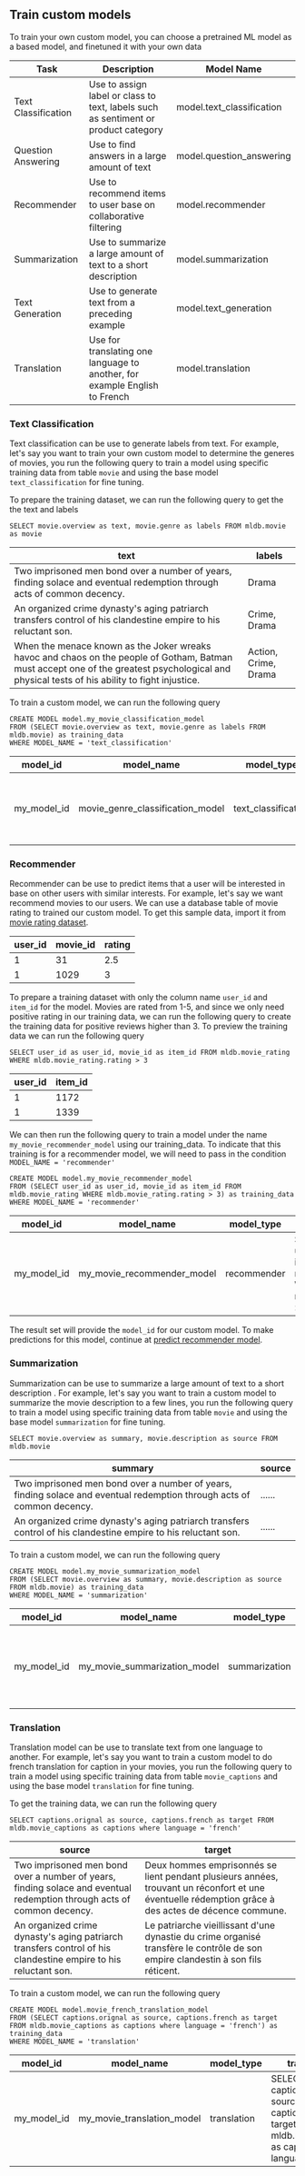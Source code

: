 
## Train custom models
To train your own custom model, you can choose a pretrained ML model as a based model, and finetuned it with your own data

| Task            				| Description                                                         										| Model Name 										|
| ----------------------- | -----------------------------------------------                       									| ----------------------------- |
| Text Classification     | Use to assign label or class to text, labels such as sentiment or product category			| model.text_classification     | 
| Question Answering      | Use to find answers in a large amount of text    																			  | model.question_answering      | 
| Recommender             | Use to recommend items to user base on collaborative filtering								          | model.recommender             | 
| Summarization           | Use to summarize a large amount of text to a short description													| model.summarization     			| 
| Text Generation         | Use to generate text from a preceding example 																					| model.text_generation     		| 
| Translation             | Use for translating one language to another, for example English to French							| model.translation    					|

### Text Classification 

Text classification can be use to generate labels from text. For example, let's say you want to train your own custom model to determine the generes of movies, you run the following query to train a model using specific training data from table `movie` and using the base model `text_classification` for fine tuning.

To prepare the training dataset, we can run the following query to get the the text and labels
```
SELECT movie.overview as text, movie.genre as labels FROM mldb.movie as movie
```

| text      | labels                |
| -------   | -------------------   |
| Two imprisoned men bond over a number of years, finding solace and eventual redemption through acts of common decency.         | Drama                 |
| An organized crime dynasty's aging patriarch transfers control of his clandestine empire to his reluctant son.         | Crime, Drama          |
| When the menace known as the Joker wreaks havoc and chaos on the people of Gotham, Batman must accept one of the greatest psychological and physical tests of his ability to fight injustice.         | Action, Crime, Drama  |


To train a custom model, we can run the following query
```
CREATE MODEL model.my_movie_classification_model
FROM (SELECT movie.overview as text, movie.genre as labels FROM mldb.movie) as training_data
WHERE MODEL_NAME = 'text_classification'
```

model_id      | model_name                        | model_type    | training_data                                                                                             | status        |
-----------	  | --------------------------------  | ----------	  | --------------------------------------------------------------------------------------------------------  | ------------  |
my_model_id	  | movie_genre_classification_model        | text_classification	  | SELECT movie.overview as text, movie.genre as labels FROM mldb.movie  | initializing  |

### Recommender

Recommender can be use to predict items that a user will be interested in base on other users with similar interests. For example, let's say we want recommend movies to our users.  We can use a database table of movie rating to trained our custom model. To get this sample data, import it from [movie rating dataset](/setup/dataset/#movie-rating).

| user_id   | movie_id  | rating  |
| -------   | -------   | ------  |
| 1         | 31        | 2.5     |
| 1         | 1029      | 3       |

To prepare a training dataset with only the column name `user_id` and `item_id` for the model. Movies are rated from 1-5, and since we only need positive rating in our training data, we can run the following query to create the training data for positive reviews higher than 3. To preview the training data we can run the following query
```
SELECT user_id as user_id, movie_id as item_id FROM mldb.movie_rating WHERE mldb.movie_rating.rating > 3
```

| user_id   | item_id   |
| -------   | -------   |
| 1         | 1172      |
| 1         | 1339      |

We can then run the following query to train a model under the name `my_movie_recommender_model` using our training_data. To indicate that this training is for a recommender model, we will need to pass in the condition `MODEL_NAME = 'recommender'`
```
CREATE MODEL model.my_movie_recommender_model
FROM (SELECT user_id as user_id, movie_id as item_id FROM mldb.movie_rating WHERE mldb.movie_rating.rating > 3) as training_data
WHERE MODEL_NAME = 'recommender'
```

model_id      | model_name                        | model_type    | training_data                                                                                             | status        |
-----------	  | --------------------------------  | ----------	  | --------------------------------------------------------------------------------------------------------  | ------------  |
my_model_id	  | my_movie_recommender_model        | recommender	  | SELECT user_id as user_id, movie_id as item_id FROM mldb.movie_rating WHERE mldb.movie_rating.rating > 3  | initializing  |

The result set will provide the `model_id` for our custom model. To make predictions for this model, continue at [predict recommender model](/operations/predict/#recommender).


### Summarization

Summarization can be use to summarize a large amount of text to a short description . For example, let's say you want to train a custom model to summarize the movie description to a few lines, you run the following query to train a model using specific training data from table `movie` and using the base model `summarization` for fine tuning.

```
SELECT movie.overview as summary, movie.description as source FROM mldb.movie
```

| summary      | source                |
| -------      | -------------------   |
| Two imprisoned men bond over a number of years, finding solace and eventual redemption through acts of common decency. | ...... |
| An organized crime dynasty's aging patriarch transfers control of his clandestine empire to his reluctant son.         | ...... |

To train a custom model, we can run the following query
```
CREATE MODEL model.my_movie_summarization_model
FROM (SELECT movie.overview as summary, movie.description as source FROM mldb.movie) as training_data
WHERE MODEL_NAME = 'summarization'
```

model_id      | model_name                        | model_type    | training_data                                                                                             | status        |
-----------	  | --------------------------------  | ----------	  | --------------------------------------------------------------------------------------------------------  | ------------  |
my_model_id	  | my_movie_summarization_model        | summarization	  | SELECT movie.overview as summary, movie.details as source FROM mldb.movie | initializing  |

### Translation

Translation model can be use to translate text from one language to another. For example, let's say you want to train a custom model to do french translation for caption in your movies, you run the following query to train a model using specific training data from table `movie_captions` and using the base model `translation` for fine tuning.

To get the training data, we can run the following query
```
SELECT captions.orignal as source, captions.french as target FROM mldb.movie_captions as captions where language = 'french'
```

| source      | target                |
| -------     | -------------------   |
| Two imprisoned men bond over a number of years, finding solace and eventual redemption through acts of common decency. | Deux hommes emprisonnés se lient pendant plusieurs années, trouvant un réconfort et une éventuelle rédemption grâce à des actes de décence commune. |
| An organized crime dynasty's aging patriarch transfers control of his clandestine empire to his reluctant son.         | Le patriarche vieillissant d'une dynastie du crime organisé transfère le contrôle de son empire clandestin à son fils réticent. |

To train a custom model, we can run the following query
```
CREATE MODEL model.movie_french_translation_model
FROM (SELECT captions.orignal as source, captions.french as target FROM mldb.movie_captions as captions where language = 'french') as training_data
WHERE MODEL_NAME = 'translation'
```

model_id      | model_name                        | model_type    | training_data                                                                                             | status        |
-----------	  | --------------------------------  | ----------	  | --------------------------------------------------------------------------------------------------------  | ------------  |
my_model_id	  | my_movie_translation_model        | translation	  | SELECT captions.orignal as source, captions.french as target FROM mldb.movie_captions as captions where language = 'french' | initializing  |